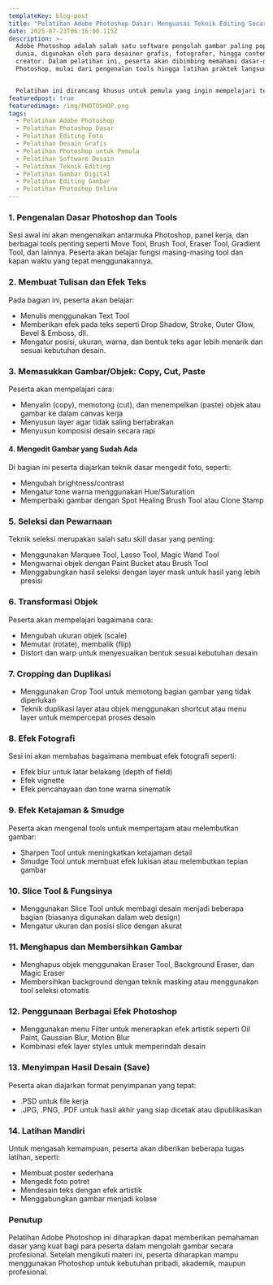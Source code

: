```yaml
---
templateKey: blog-post
title: "Pelatihan Adobe Photoshop Dasar: Menguasai Teknik Editing Secara Praktis"
date: 2025-07-23T06:16:00.115Z
description: >-
  Adobe Photoshop adalah salah satu software pengolah gambar paling populer di
  dunia, digunakan oleh para desainer grafis, fotografer, hingga content
  creator. Dalam pelatihan ini, peserta akan dibimbing memahami dasar-dasar
  Photoshop, mulai dari pengenalan tools hingga latihan praktek langsung.


  Pelatihan ini dirancang khusus untuk pemula yang ingin mempelajari teknik dasar dalam mengedit gambar, membuat desain, hingga memahami berbagai fitur penting yang ada di Adobe Photoshop.
featuredpost: true
featuredimage: /img/PHOTOSHOP.png
tags:
  - Pelatihan Adobe Photoshop
  - Pelatihan Photoshop Dasar
  - Pelatihan Editing Foto
  - Pelatihan Desain Grafis
  - Pelatihan Photoshop untuk Pemula
  - Pelatihan Software Desain
  - Pelatihan Teknik Editing
  - Pelatihan Gambar Digital
  - Pelatihan Editing Gambar
  - Pelatihan Photoshop Online
---
```

### **1. Pengenalan Dasar Photoshop dan Tools**

Sesi awal ini akan mengenalkan antarmuka Photoshop, panel kerja, dan berbagai tools penting seperti Move Tool, Brush Tool, Eraser Tool, Gradient Tool, dan lainnya. Peserta akan belajar fungsi masing-masing tool dan kapan waktu yang tepat menggunakannya.



### **2. Membuat Tulisan dan Efek Teks**

Pada bagian ini, peserta akan belajar:



* Menulis menggunakan Text Tool
* Memberikan efek pada teks seperti Drop Shadow, Stroke, Outer Glow, Bevel & Emboss, dll.
* Mengatur posisi, ukuran, warna, dan bentuk teks agar lebih menarik dan sesuai kebutuhan desain.

### 3. Memasukkan Gambar/Objek: Copy, Cut, Paste

Peserta akan mempelajari cara:



* Menyalin (copy), memotong (cut), dan menempelkan (paste) objek atau gambar ke dalam canvas kerja
* Menyusun layer agar tidak saling bertabrakan
* Menyusun komposisi desain secara rapi



#### 4. Mengedit Gambar yang Sudah Ada

Di bagian ini peserta diajarkan teknik dasar mengedit foto, seperti:

* Mengubah brightness/contrast
* Mengatur tone warna menggunakan Hue/Saturation
* Memperbaiki gambar dengan Spot Healing Brush Tool atau Clone Stamp



### 5. Seleksi dan Pewarnaan

Teknik seleksi merupakan salah satu skill dasar yang penting:

* Menggunakan Marquee Tool, Lasso Tool, Magic Wand Tool
* Mengwarnai objek dengan Paint Bucket atau Brush Tool
* Menggabungkan hasil seleksi dengan layer mask untuk hasil yang lebih presisi

### 6. Transformasi Objek

Peserta akan mempelajari bagaimana cara:

* Mengubah ukuran objek (scale)
* Memutar (rotate), membalik (flip)
* Distort dan warp untuk menyesuaikan bentuk sesuai kebutuhan desain

### 7. Cropping dan Duplikasi

* Menggunakan Crop Tool untuk memotong bagian gambar yang tidak diperlukan
* Teknik duplikasi layer atau objek menggunakan shortcut atau menu layer untuk mempercepat proses desain

### 8. Efek Fotografi

Sesi ini akan membahas bagaimana membuat efek fotografi seperti:



* Efek blur untuk latar belakang (depth of field)
* Efek vignette
* Efek pencahayaan dan tone warna sinematik

### 9. Efek Ketajaman & Smudge

Peserta akan mengenal tools untuk mempertajam atau melembutkan gambar:

* Sharpen Tool untuk meningkatkan ketajaman detail
* Smudge Tool untuk membuat efek lukisan atau melembutkan tepian gambar

### 10. Slice Tool & Fungsinya

* Menggunakan Slice Tool untuk membagi desain menjadi beberapa bagian (biasanya digunakan dalam web design)
* Mengatur ukuran dan posisi slice dengan akurat



### 11. Menghapus dan Membersihkan Gambar

* Menghapus objek menggunakan Eraser Tool, Background Eraser, dan Magic Eraser
* Membersihkan background dengan teknik masking atau menggunakan tool seleksi otomatis

### 12. Penggunaan Berbagai Efek Photoshop

* Menggunakan menu Filter untuk menerapkan efek artistik seperti Oil Paint, Gaussian Blur, Motion Blur
* Kombinasi efek layer styles untuk memperindah desain



### 13. Menyimpan Hasil Desain (Save)

Peserta akan diajarkan format penyimpanan yang tepat:



* .PSD untuk file kerja
* .JPG, .PNG, .PDF untuk hasil akhir yang siap dicetak atau dipublikasikan

### 14. Latihan Mandiri

Untuk mengasah kemampuan, peserta akan diberikan beberapa tugas latihan, seperti:

* Membuat poster sederhana
* Mengedit foto potret
* Mendesain teks dengan efek artistik
* Menggabungkan gambar menjadi kolase



### Penutup

Pelatihan Adobe Photoshop ini diharapkan dapat memberikan pemahaman dasar yang kuat bagi para peserta dalam mengolah gambar secara profesional. Setelah mengikuti materi ini, peserta diharapkan mampu menggunakan Photoshop untuk kebutuhan pribadi, akademik, maupun profesional.